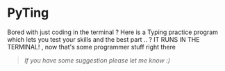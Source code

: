 # PyTing
Bored with just coding in the terminal ? 
Here is a Typing practice program which lets you test your skills and the best part .. ? IT RUNS IN THE TERMINAL! , now that's some programmer stuff right there


> _If you have some suggestion please let me know :)_